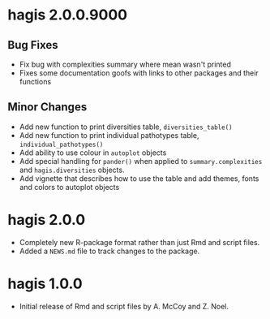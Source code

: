 # hagis 2.0.0.9000

## Bug Fixes
* Fix bug with complexities summary where mean wasn't printed
* Fixes some documentation goofs with links to other packages and their
functions

## Minor Changes
* Add new function to print diversities table, `diversities_table()`
* Add new function to print individual pathotypes table,
 `individual_pathotypes()`
* Add ability to use colour in `autoplot` objects
* Add special handling for `pander()` when applied to `summary.complexities` and
`hagis.diversities` objects.
* Add vignette that describes how to use the table and add themes, fonts and
colors to autoplot objects

# hagis 2.0.0

* Completely new R-package format rather than just Rmd and script files.
* Added a `NEWS.md` file to track changes to the package.

# hagis 1.0.0

* Initial release of Rmd and script files by A. McCoy and Z. Noel.

